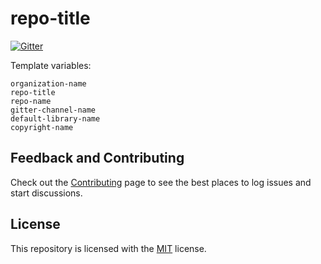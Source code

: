 # repo-title

[![Gitter](https://badges.gitter.im/gitter-channel-name.svg)](https://gitter.im/gitter-channel-name?utm_source=badge&utm_medium=badge&utm_campaign=pr-badge)

Template variables:

```code
organization-name
repo-title
repo-name
gitter-channel-name
default-library-name
copyright-name
```

## Feedback and Contributing

Check out the [Contributing](https://github.com/organization-name/repo-name//blob/master/CONTRIBUTING.md) page to see the best places to log issues and start discussions.

## License

This repository is licensed with the [MIT](https://github.com/organization-name/repo-name/blob/master/LICENSE) license.
